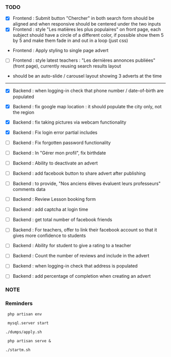 ### TODO

- [x] Frontend : Submit button "Chercher" in both search form should be aligned and when responsive should be centered under the two inputs
- [x] Frontend : style "Les matières les plus populaires" on front page, each subject should have a circle of a different color, if possible show them 5 by 5 and make them fade in and out in a loop (just css)
- [ ](WIP) Frontend : Apply styling to single page advert
- [ ] Frontend : style latest teachers : "Les dernières annonces publiées"(front page), currently reusing search results layout 
- [ ](WIP) should be an auto-slide / carousel layout showing 3 adverts at the time

--------------------------------------------------------------------------------

- [x] Backend : when logging-in check that phone number / date-of-birth are populated
- [x] Backend : fix google map location : it should populate the city only, not the region
- [x] Backend : fix taking pictures via webcam functionality
- [x] Backend : Fix login error partial includes
- [ ] Backend : Fix forgotten password functionality
- [ ] Backend : In "Gérer mon profil", fix birthdate
- [ ] Backend : Ability to deactivate an advert
- [ ] Backend : add facebook button to share advert after publishing
- [ ] Backend : to provide, "Nos anciens élèves évaluent leurs professeurs" comments data
- [ ] Backend : Review Lesson booking form
- [ ] Backend : add captcha at login time

- [ ] Backend : get total number of facebook friends
- [ ] Backend : For teachers, offer to link their facebook account so that it gives more confidence to students
- [ ] Backend : Ability for student to give a rating to a teacher
- [ ] Backend : Count the number of reviews and include in the advert
- [ ] Backend : when logging-in check that address is populated
- [ ] Backend : add percentage of completion when creating an advert




### NOTE


### Reminders
` php artisan env`

` mysql.server start`

` ./dumps/apply.sh `

` php artisan serve &`

`./startm.sh`
